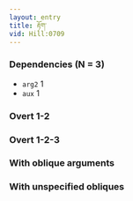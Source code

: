 ```yaml
---
layout: entry
title: རྟོག་
vid: Hill:0709
---
```

### Dependencies (N = 3)
* `arg2` 1
* `aux` 1


### Overt 1-2


### Overt 1-2-3


### With oblique arguments


### With unspecified obliques
